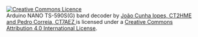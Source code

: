 <a rel="license" href="http://creativecommons.org/licenses/by/4.0/"><img alt="Creative Commons Licence" style="border-width:0" src="https://i.creativecommons.org/l/by/4.0/88x31.png" /></a><br /><span xmlns:dct="http://purl.org/dc/terms/" property="dct:title">Arduino NANO TS-590S(G) band decoder</span> by <a xmlns:cc="http://creativecommons.org/ns#" href="https://github.com/ct7aez/ts590bnddec.git" property="cc:attributionName" rel="cc:attributionURL">João Cunha lopes, CT2HME and Pedro Correia, CT7AEZ </a> is licensed under a <a rel="license" href="http://creativecommons.org/licenses/by/4.0/">Creative Commons Attribution 4.0 International License</a>.
